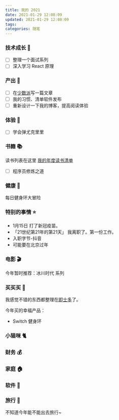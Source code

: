 ```yaml
---
title: 我的 2021
date: 2021-01-29 12:08:09
updated: 2021-01-29 12:08:09
tags:
categories: 随笔
---
```

### 技术成长 🚀
- [ ] 整理一个面试系列
- [ ] 深入学习 React 原理

### 产出 🍎
- [ ] 在[少数派](https://sspai.com/u/gzsh2iyp/posts)写一篇文章
- [ ] 我的习惯、清单软件发布
- [ ] 重新设计一下我的博客，提高阅读体验

### 体验 🤩
- [ ] 学会弹尤克里里

### 书籍 📚
读书列表在这里 [我的年度读书清单](https://hufangyun.com/2016/booklist-my/)

- [ ] 程序员修炼之道

### 健康 🏃
每日健身环大冒险

### 特别的事情 ⭐️
* 1月15日 打了新冠疫苗。
* 「21世纪第21年的第21天」 我离职了。第一份工作。
* 入职字节-抖音
* 可能要在北京过年

### 电影 🎬

今年暂时推荐：冰川时代 系列

### 买买买 🛒
我感觉不错的东西都整理在[即士多](https://m.jstore.site/store/5ebf816cfbcd910018986da1)了。

今年买的幸福产品：
* Switch 健身环

### 小猫咪 🐈
### 财务 💰
### 家庭 🏠
### 软件 💾
### 旅行 🌊
不知道今年能不能出去旅行~